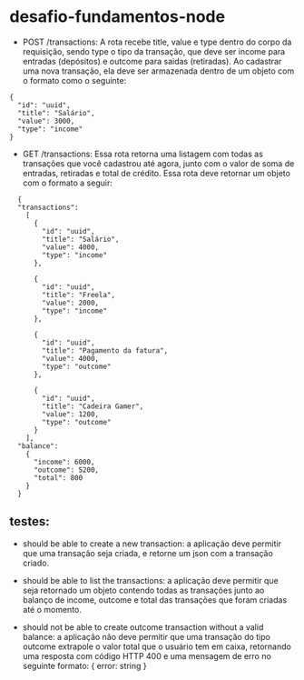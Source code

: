 # desafio-fundamentos-node
- POST /transactions: A rota recebe title, value e type dentro do corpo da requisição, sendo type o tipo da transação, que deve ser income para entradas (depósitos) e outcome para saidas (retiradas). Ao cadastrar uma nova transação, ela deve ser armazenada dentro de um objeto com o formato como o seguinte:
```
{
  "id": "uuid",
  "title": "Salário",
  "value": 3000,
  "type": "income"
}
```

- GET /transactions: Essa rota retorna uma listagem com todas as transações que você cadastrou até agora, junto com o valor de soma de entradas, retiradas e total de crédito. Essa rota deve retornar um objeto com o formato a seguir:

```
  {
  "transactions":
    [
      {
        "id": "uuid",
        "title": "Salário",
        "value": 4000,
        "type": "income"
      },

      {
        "id": "uuid",
        "title": "Freela",
        "value": 2000,
        "type": "income"
      },

      {
        "id": "uuid",
        "title": "Pagamento da fatura",
        "value": 4000,
        "type": "outcome"
      },

      {
        "id": "uuid",
        "title": "Cadeira Gamer",
        "value": 1200,
        "type": "outcome"
      }
    ],
  "balance":
    {
      "income": 6000,
      "outcome": 5200,
      "total": 800
    }
  }
```


## testes:

- should be able to create a new transaction: a aplicação deve permitir que uma transação seja criada, e retorne um json com a transação criado.

- should be able to list the transactions: a aplicação deve permitir que seja retornado um objeto contendo todas as transações junto ao balanço de income, outcome e total das transações que foram criadas até o momento.

- should not be able to create outcome transaction without a valid balance: a aplicação não deve permitir que uma transação do tipo outcome extrapole o valor total que o usuário tem em caixa, retornando uma resposta com código HTTP 400 e uma mensagem de erro no seguinte formato: { error: string }
